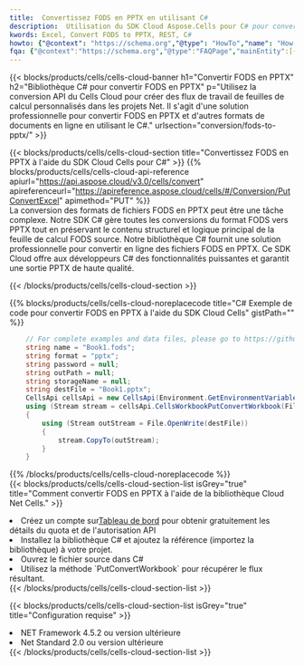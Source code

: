 ```yaml
---
title:  Convertissez FODS en PPTX en utilisant C#
description:  Utilisation du SDK Cloud Aspose.Cells pour C# pour convertir un fichier au format FODS en fichier au format PPTX.
kwords: Excel, Convert FODS to PPTX, REST, C#
howto: {"@context": "https://schema.org","@type": "HowTo","name": "How to convert FODS to PPTX using the Cells Cloud Net library.","description": "How to convert FODS to PPTX using the Cells Cloud Net library.","image": {"@type": "ImageObject"},"url": "/net/conversion/fods-to-pptx/","step": [{ "@type": "HowToStep","name": "How to convert FODS to PPTX using the Cells Cloud Net library. step 1", "image": {"@type": "ImageObject",},"url": "/net/conversion/fods-to-pptx/","text": "Register an account at <a href='https://dashboard.aspose.cloud/'>Dashboard</a> to get free API quota & authorization details",},{ "@type": "HowToStep","name": "How to convert FODS to PPTX using the Cells Cloud Net library. step 1", "image": {"@type": "ImageObject",},"url": "/net/conversion/fods-to-pptx/","text": "Install C# library and add the reference (import the library) to your project.",},{ "@type": "HowToStep","name": "How to convert FODS to PPTX using the Cells Cloud Net library. step 1", "image": {"@type": "ImageObject",},"url": "/net/conversion/fods-to-pptx/","text": "Open the source file in C#",},{ "@type": "HowToStep","name": "How to convert FODS to PPTX using the Cells Cloud Net library. step 1", "image": {"@type": "ImageObject",},"url": "/net/conversion/fods-to-pptx/","text": "Use the `PutConvertWorkbook` method to retrieve the resulting stream.",}, ],"supply": {"@type": "HowToSupply","name": "document"},"tool": [{"@type": "HowToTool","name": "Visual Studio, Visual Studio Code, Rider "},{"@type": "HowToTool","name": "Aspose Cells"}],"totalTime": "PT6M"}
fqa: {"@context":"https://schema.org","@type":"FAQPage","mainEntity":[{"@type":"Question","name":"Why convert file formats in C# using REST API?","acceptedAnswer":{"@type":"Answer","text":"Documents are encoded in many ways, and some files may be incompatible with the software you use. To open and read such files, just convert them to appropriate file formats.<br/><ol><li>Install .NET SDK and add the reference (import the library) to your project.</li><li>Open the source file in C# using REST API.</li><li>Call the PutConvertWorkbookRequest() method, passing an output filename with required extension.</li><li>Get the result of conversion as a separate file.</li></ol>"}},{"@type":"Question","name":"What file formats can I convert with your C# library?","acceptedAnswer":{"@type":"Answer","text":"We support a variety of file formats for conversion using .NET library, including XLSX, Excel, xls , PDF, CSV, HTML, Markdown, XML, PNG, JPG, TIFF, Json, TXT and many more."}},{"@type":"Question","name":"What is the maximum allowed file size for conversion using this .NET library?","acceptedAnswer":{"@type":"Answer","text":"There are no file size limits for format conversions using .NET library."}}]}
---
```

{{< blocks/products/cells/cells-cloud-banner h1="Convertir FODS en PPTX" h2="Bibliothèque C# pour convertir FODS en PPTX" p="Utilisez la conversion API du Cells Cloud pour créer des flux de travail de feuilles de calcul personnalisés dans les projets Net. Il s\'agit d\'une solution professionnelle pour convertir FODS en PPTX et d\'autres formats de documents en ligne en utilisant le C#." urlsection="conversion/fods-to-pptx/" >}}

{{< blocks/products/cells/cells-cloud-section title="Convertissez FODS en PPTX à l\'aide du SDK Cloud Cells pour C#" >}}
{{% blocks/products/cells/cells-cloud-api-reference apiurl="https://api.aspose.cloud/v3.0/cells/convert" apireferenceurl="https://apireference.aspose.cloud/cells/#/Conversion/PutConvertExcel" apimethod="PUT" %}}
<br/>
La conversion des formats de fichiers FODS en PPTX peut être une tâche complexe. Notre SDK C# gère toutes les conversions du format FODS vers PPTX tout en préservant le contenu structurel et logique principal de la feuille de calcul FODS source. Notre bibliothèque C# fournit une solution professionnelle pour convertir en ligne des fichiers FODS en PPTX. Ce SDK Cloud offre aux développeurs C# des fonctionnalités puissantes et garantit une sortie PPTX de haute qualité.

{{< /blocks/products/cells/cells-cloud-section >}}

{{% blocks/products/cells/cells-cloud-noreplacecode title="C# Exemple de code pour convertir FODS en PPTX à l\'aide du SDK Cloud Cells" gistPath="" %}}
 
```cs
    // For complete examples and data files, please go to https://github.com/aspose-cells-cloud/aspose-cells-cloud-dotnet/
    string name = "Book1.fods";
    string format = "pptx";
    string password = null;
    string outPath = null;
    string storageName = null;
    string destFile = "Book1.pptx";
    CellsApi cellsApi = new CellsApi(Environment.GetEnvironmentVariable("ProductClientId"), Environment.GetEnvironmentVariable("ProductClientSecret"));
    using (Stream stream = cellsApi.CellsWorkbookPutConvertWorkbook(File.OpenRead(name), format, password, outPath, storageName))
    {
        using (Stream outStream = File.OpenWrite(destFile))
        {
            stream.CopyTo(outStream);
        }
    }
```
 
{{% /blocks/products/cells/cells-cloud-noreplacecode %}}
<br/>
{{< blocks/products/cells/cells-cloud-section-list isGrey="true" title="Comment convertir FODS en PPTX à l\'aide de la bibliothèque Cloud Net Cells." >}}
<li> Créez un compte sur<a href="https://dashboard.aspose.cloud/">Tableau de bord</a> pour obtenir gratuitement les détails du quota et de l'autorisation API</li>
<li>Installez la bibliothèque C# et ajoutez la référence (importez la bibliothèque) à votre projet.</li>
<li>Ouvrez le fichier source dans C#</li>
<li>Utilisez la méthode `PutConvertWorkbook` pour récupérer le flux résultant.</li>
{{< /blocks/products/cells/cells-cloud-section-list >}}

{{< blocks/products/cells/cells-cloud-section-list isGrey="true" title="Configuration requise" >}}
<li>NET Framework 4.5.2 ou version ultérieure</li>
<li>Net Standard 2.0 ou version ultérieure</li>
{{< /blocks/products/cells/cells-cloud-section-list >}}
